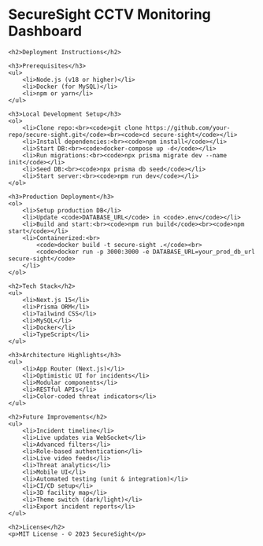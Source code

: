 <!DOCTYPE html>
<html lang="en">
<head>
    <meta charset="UTF-8">
    <title>SecureSight Dashboard - README</title>
</head>
<body>
    <h1>SecureSight CCTV Monitoring Dashboard</h1>

    <h2>Deployment Instructions</h2>

    <h3>Prerequisites</h3>
    <ul>
        <li>Node.js (v18 or higher)</li>
        <li>Docker (for MySQL)</li>
        <li>npm or yarn</li>
    </ul>

    <h3>Local Development Setup</h3>
    <ol>
        <li>Clone repo:<br><code>git clone https://github.com/your-repo/secure-sight.git</code><br><code>cd secure-sight</code></li>
        <li>Install dependencies:<br><code>npm install</code></li>
        <li>Start DB:<br><code>docker-compose up -d</code></li>
        <li>Run migrations:<br><code>npx prisma migrate dev --name init</code></li>
        <li>Seed DB:<br><code>npx prisma db seed</code></li>
        <li>Start server:<br><code>npm run dev</code></li>
    </ol>

    <h3>Production Deployment</h3>
    <ol>
        <li>Setup production DB</li>
        <li>Update <code>DATABASE_URL</code> in <code>.env</code></li>
        <li>Build and start:<br><code>npm run build</code><br><code>npm start</code></li>
        <li>Containerized:<br>
            <code>docker build -t secure-sight .</code><br>
            <code>docker run -p 3000:3000 -e DATABASE_URL=your_prod_db_url secure-sight</code>
        </li>
    </ol>

    <h2>Tech Stack</h2>
    <ul>
        <li>Next.js 15</li>
        <li>Prisma ORM</li>
        <li>Tailwind CSS</li>
        <li>MySQL</li>
        <li>Docker</li>
        <li>TypeScript</li>
    </ul>

    <h3>Architecture Highlights</h3>
    <ul>
        <li>App Router (Next.js)</li>
        <li>Optimistic UI for incidents</li>
        <li>Modular components</li>
        <li>RESTful APIs</li>
        <li>Color-coded threat indicators</li>
    </ul>

    <h2>Future Improvements</h2>
    <ul>
        <li>Incident timeline</li>
        <li>Live updates via WebSocket</li>
        <li>Advanced filters</li>
        <li>Role-based authentication</li>
        <li>Live video feeds</li>
        <li>Threat analytics</li>
        <li>Mobile UI</li>
        <li>Automated testing (unit & integration)</li>
        <li>CI/CD setup</li>
        <li>3D facility map</li>
        <li>Theme switch (dark/light)</li>
        <li>Export incident reports</li>
    </ul>

    <h2>License</h2>
    <p>MIT License - © 2023 SecureSight</p>
</body>
</html>
